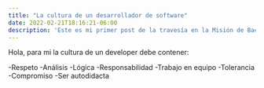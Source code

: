 ```yaml
---
title: "La cultura de un desarrollador de software"
date: 2022-02-21T18:16:21-06:00
description: 'Este es mi primer post de la travesía en la Misión de Backend con Node JS de Launch X.'
---
```


Hola, para mi la cultura de un developer debe contener:

-Respeto
-Análisis
-Lógica
-Responsabilidad
-Trabajo en equipo
-Tolerancia
-Compromiso
-Ser autodidacta
